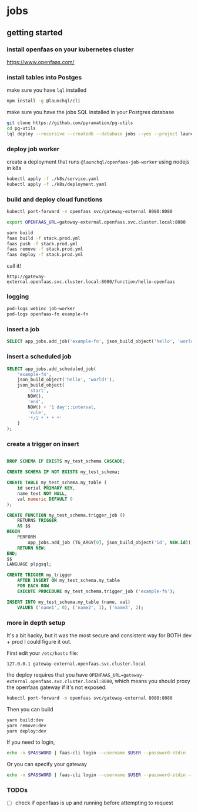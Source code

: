 # jobs

## getting started

### install openfaas on your kubernetes cluster

https://www.openfaas.com/

### install tables into Postges

make sure you have `lql` installed 

```sh
npm install -g @launchql/cli
```

make sure you have the jobs SQL installed in your Postgres database 

```sh
git clone https://github.com/pyramation/pg-utils
cd pg-utils
lql deploy --recursive --createdb --database jobs --yes --project launchql-extension-jobs
```

### deploy job worker

create a deployment that runs `@launchql/openfaas-job-worker` using nodejs in k8s

```sh
kubectl apply -f ./k8s/service.yaml
kubectl apply -f ./k8s/deployment.yaml
```

### build and deploy cloud functions

```sh
kubectl port-forward -n openfaas svc/gateway-external 8080:8080

export OPENFAAS_URL=gateway-external.openfaas.svc.cluster.local:8080

yarn build
faas build -f stack.prod.yml 
faas push -f stack.prod.yml 
faas remove -f stack.prod.yml 
faas deploy -f stack.prod.yml 
```

call it!

```
http://gateway-external.openfaas.svc.cluster.local:8080/function/hello-openfaas
```

### logging

```sh
pod-logs webinc job-worker
pod-logs openfaas-fn example-fn
```

### insert a job

```sql
SELECT app_jobs.add_job('example-fn', json_build_object('hello', 'world!'));
```

### insert a scheduled job

```sql
SELECT app_jobs.add_scheduled_job(
    'example-fn',
    json_build_object('hello', 'world!'),
    json_build_object(
        'start',
        NOW(),
        'end',
        NOW() + '1 day'::interval,
        'rule',
        '*/1 * * * *'
    )
);
```

### create a trigger on insert

```sql

DROP SCHEMA IF EXISTS my_test_schema CASCADE;

CREATE SCHEMA IF NOT EXISTS my_test_schema;

CREATE TABLE my_test_schema.my_table (
    id serial PRIMARY KEY,
    name text NOT NULL,
    val numeric DEFAULT 0
);

CREATE FUNCTION my_test_schema.trigger_job ()
    RETURNS TRIGGER
    AS $$
BEGIN
    PERFORM
        app_jobs.add_job (TG_ARGV[0], json_build_object('id', NEW.id));
    RETURN NEW;
END;
$$
LANGUAGE plpgsql;

CREATE TRIGGER my_trigger
    AFTER INSERT ON my_test_schema.my_table
    FOR EACH ROW
    EXECUTE PROCEDURE my_test_schema.trigger_job ('example-fn');

INSERT INTO my_test_schema.my_table (name, val)
    VALUES ('name1', 0), ('name2', 1), ('name3', 2);

```


### more in depth setup

It's a bit hacky, but it was the most secure and consistent way for BOTH dev + prod I could figure it out.

First edit your `/etc/hosts` file:

```
127.0.0.1 gateway-external.openfaas.svc.cluster.local
```

the deploy requires that you have `OPENFAAS_URL=gateway-external.openfaas.svc.cluster.local:8080`, which means you should proxy the openfaas gateway if it's not exposed:

```sh
kubectl port-forward -n openfaas svc/gateway-external 8080:8080
```

Then you can build

```sh
yarn build:dev
yarn remove:dev
yarn deploy:dev
```

If you need to login, 

```sh
echo -n $PASSWORD | faas-cli login --username $USER --password-stdin
```

Or you can specify your gateway

```sh
echo -n $PASSWORD | faas-cli login --username $USER --password-stdin --gateway 127.0.0.1:31112
```

### TODOs

- [ ] check if openfaas is up and running before attempting to request 

